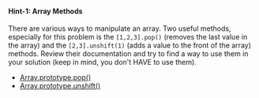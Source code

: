 #### Hint-1: Array Methods

There are various ways to manipulate an array. Two useful methods, especially for this problem is the `[1,2,3].pop()` (removes the last value in the array) and the `[2,3].unshift(1)` (adds a value to the front of the array) methods. Review their documentation and try to find a way to use them in your solution (keep in mind, you don't HAVE to use them).

* [Array.prototype.pop()](https://developer.mozilla.org/en-US/docs/Web/JavaScript/Reference/Global_Objects/Array/pop)
* [Array.prototype.unshift()](https://www.google.com/search?q=Array.prototype.unshift&oq=Array.prototype.unshift&aqs=chrome..69i57j0j5.6903j0j4&sourceid=chrome&ie=UTF-8)
